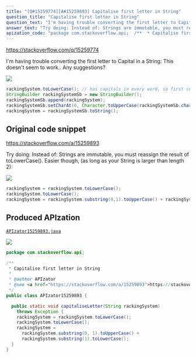 ```yaml
---
title: "[Q#15259774][A#15259893] Capitalise first letter in String"
question_title: "Capitalise first letter in String"
question_text: "I'm having trouble converting the first letter to Capital in a String: This doesn't seem to work.. Any suggestions?"
answer_text: "Try doing: Instead of: Strings are immutable, you must reassign the result of toLowerCase(). Easier though, (as long as your String is larger than length 2):"
apization_code: "package com.stackoverflow.api;  /**  * Capitalise first letter in String  *  * @author APIzator  * @see <a href=\"https://stackoverflow.com/a/15259893\">https://stackoverflow.com/a/15259893</a>  */ public class APIzator15259893 {    public static void capitaliseLetter(String rackingSystem)     throws Exception {     rackingSystem = rackingSystem.toLowerCase();     rackingSystem.toLowerCase();     rackingSystem =       rackingSystem.substring(0, 1).toUpperCase() +       rackingSystem.substring(1).toLowerCase();   } }"
---
```


https://stackoverflow.com/q/15259774

I&#x27;m having trouble converting the first letter to Capital in a String:
This doesn&#x27;t seem to work..
Any suggestions?


<div class="code-logo"><img src="/stackoverflow.png" /></div>

```java
rackingSystem.toLowerCase(); // has capitals in every word, so first convert all to lower case
StringBuilder rackingSystemSb = new StringBuilder();
rackingSystemSb.append(rackingSystem);
rackingSystemSb.setCharAt(0, Character.toUpperCase(rackingSystemSb.charAt(0))); 
rackingSystem = rackingSystemSb.toString();
```


## Original code snippet

https://stackoverflow.com/a/15259893

Try doing:
Instead of:
Strings are immutable, you must reassign the result of toLowerCase().
Easier though, (as long as your String is larger than length 2):

<div class="code-logo"><img src="/stackoverflow.png" /></div>

```java
rackingSystem = rackingSystem.toLowerCase();
rackingSystem.toLowerCase();
rackingSystem = rackingSystem.substring(0,1).toUpperCase() + rackingSystem.substring(1).toLowerCase();
```

## Produced APIzation

[`APIzator15259893.java`](https://github.com/blind-papers/apization-temp-data/raw/main/search/APIzator15259893.java)

<div class="code-logo"><img src="/apizator.png" /></div>

```java
package com.stackoverflow.api;

/**
 * Capitalise first letter in String
 *
 * @author APIzator
 * @see <a href="https://stackoverflow.com/a/15259893">https://stackoverflow.com/a/15259893</a>
 */
public class APIzator15259893 {

  public static void capitaliseLetter(String rackingSystem)
    throws Exception {
    rackingSystem = rackingSystem.toLowerCase();
    rackingSystem.toLowerCase();
    rackingSystem =
      rackingSystem.substring(0, 1).toUpperCase() +
      rackingSystem.substring(1).toLowerCase();
  }
}

```